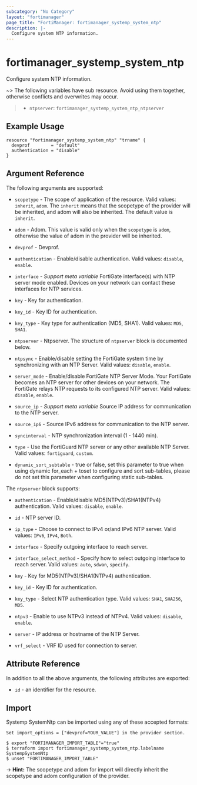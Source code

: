 ```yaml
---
subcategory: "No Category"
layout: "fortimanager"
page_title: "FortiManager: fortimanager_systemp_system_ntp"
description: |-
  Configure system NTP information.
---
```


# fortimanager_systemp_system_ntp
Configure system NTP information.

~> The following variables have sub resource. Avoid using them together, otherwise conflicts and overwrites may occur.
>- `ntpserver`: `fortimanager_systemp_system_ntp_ntpserver`



## Example Usage

```hcl
resource "fortimanager_systemp_system_ntp" "trname" {
  devprof        = "default"
  authentication = "disable"
}
```

## Argument Reference


The following arguments are supported:

* `scopetype` - The scope of application of the resource. Valid values: `inherit`, `adom`. The `inherit` means that the scopetype of the provider will be inherited, and adom will also be inherited. The default value is `inherit`.
* `adom` - Adom. This value is valid only when the `scopetype` is `adom`, otherwise the value of adom in the provider will be inherited.
* `devprof` - Devprof.

* `authentication` - Enable/disable authentication. Valid values: `disable`, `enable`.

* `interface` - <i>Support meta variable</i> FortiGate interface(s) with NTP server mode enabled. Devices on your network can contact these interfaces for NTP services.
* `key` - Key for authentication.
* `key_id` - Key ID for authentication.
* `key_type` - Key type for authentication (MD5, SHA1). Valid values: `MD5`, `SHA1`.

* `ntpserver` - Ntpserver. The structure of `ntpserver` block is documented below.
* `ntpsync` - Enable/disable setting the FortiGate system time by synchronizing with an NTP Server. Valid values: `disable`, `enable`.

* `server_mode` - Enable/disable FortiGate NTP Server Mode. Your FortiGate becomes an NTP server for other devices on your network. The FortiGate relays NTP requests to its configured NTP server. Valid values: `disable`, `enable`.

* `source_ip` - <i>Support meta variable</i> Source IP address for communication to the NTP server.
* `source_ip6` - Source IPv6 address for communication to the NTP server.
* `syncinterval` - NTP synchronization interval (1 - 1440 min).
* `type` - Use the FortiGuard NTP server or any other available NTP Server. Valid values: `fortiguard`, `custom`.

* `dynamic_sort_subtable` - true or false, set this parameter to true when using dynamic for_each + toset to configure and sort sub-tables, please do not set this parameter when configuring static sub-tables.

The `ntpserver` block supports:

* `authentication` - Enable/disable MD5(NTPv3)/SHA1(NTPv4) authentication. Valid values: `disable`, `enable`.

* `id` - NTP server ID.
* `ip_type` - Choose to connect to IPv4 or/and IPv6 NTP server. Valid values: `IPv6`, `IPv4`, `Both`.

* `interface` - Specify outgoing interface to reach server.
* `interface_select_method` - Specify how to select outgoing interface to reach server. Valid values: `auto`, `sdwan`, `specify`.

* `key` - Key for MD5(NTPv3)/SHA1(NTPv4) authentication.
* `key_id` - Key ID for authentication.
* `key_type` - Select NTP authentication type. Valid values: `SHA1`, `SHA256`, `MD5`.

* `ntpv3` - Enable to use NTPv3 instead of NTPv4. Valid values: `disable`, `enable`.

* `server` - IP address or hostname of the NTP Server.
* `vrf_select` - VRF ID used for connection to server.


## Attribute Reference

In addition to all the above arguments, the following attributes are exported:
* `id` - an identifier for the resource.

## Import

Systemp SystemNtp can be imported using any of these accepted formats:
```
Set import_options = ["devprof=YOUR_VALUE"] in the provider section.

$ export "FORTIMANAGER_IMPORT_TABLE"="true"
$ terraform import fortimanager_systemp_system_ntp.labelname SystempSystemNtp
$ unset "FORTIMANAGER_IMPORT_TABLE"
```
-> **Hint:** The scopetype and adom for import will directly inherit the scopetype and adom configuration of the provider.
